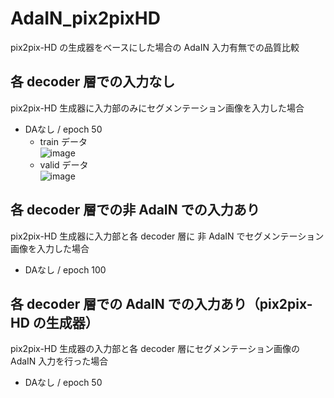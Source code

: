 # AdaIN_pix2pixHD
pix2pix-HD の生成器をベースにした場合の AdaIN 入力有無での品質比較

## 各 decoder 層での入力なし
pix2pix-HD 生成器に入力部のみにセグメンテーション画像を入力した場合

- DAなし / epoch 50<br>
    - train データ<br>
        ![image](https://user-images.githubusercontent.com/25688193/97776697-aa933b80-1bad-11eb-9d27-9cef2599a3b4.png)<br>
    - valid データ<br>
        ![image](https://user-images.githubusercontent.com/25688193/97776706-c0a0fc00-1bad-11eb-809f-ea385de03812.png)<br>


## 各 decoder 層での非 AdaIN での入力あり
pix2pix-HD 生成器に入力部と各 decoder 層に 非 AdaIN でセグメンテーション画像を入力した場合

- DAなし / epoch 100

## 各 decoder 層での AdaIN での入力あり（pix2pix-HD の生成器）
pix2pix-HD 生成器の入力部と各 decoder 層にセグメンテーション画像の AdaIN 入力を行った場合

- DAなし / epoch 50
